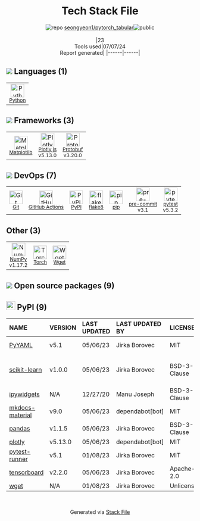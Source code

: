 <!--
&lt;--- Readme.md Snippet without images Start ---&gt;
## Tech Stack
seongyeon1/pytorch_tabular is built on the following main stack:

- [Python](https://www.python.org) – Languages
- [Matplotlib](http://matplotlib.org) – Charting Libraries
- [Plotly.js](https://plot.ly/javascript) – Charting Libraries
- [Protobuf](https://developers.google.com/protocol-buffers/) – Serialization Frameworks
- [GitHub Actions](https://github.com/features/actions) – Continuous Integration
- [flake8](https://github.com/PyCQA/flake8) – Code Review
- [pip](https://pypi.org/project/pip/) – Front End Package Manager
- [pre-commit](http://jish.github.io/pre-commit/) – Git Tools
- [pytest](http://pytest.org/latest/) – Testing Frameworks
- [NumPy](http://www.numpy.org/) – Data Science Tools
- [Torch](http://torch.ch/) – Machine Learning Tools

Full tech stack [here](/techstack.md)

&lt;--- Readme.md Snippet without images End ---&gt;

&lt;--- Readme.md Snippet with images Start ---&gt;
## Tech Stack
seongyeon1/pytorch_tabular is built on the following main stack:

- <img width='25' height='25' src='https://img.stackshare.io/service/993/pUBY5pVj.png' alt='Python'/> [Python](https://www.python.org) – Languages
- <img width='25' height='25' src='https://img.stackshare.io/service/2993/2DZC4KaA_400x400.jpg' alt='Matplotlib'/> [Matplotlib](http://matplotlib.org) – Charting Libraries
- <img width='25' height='25' src='https://img.stackshare.io/service/2385/default_86d9af5b442d21446483d9bae3af24a4cee7d792.png' alt='Plotly.js'/> [Plotly.js](https://plot.ly/javascript) – Charting Libraries
- <img width='25' height='25' src='https://img.stackshare.io/service/4393/ma2jqJKH_400x400.png' alt='Protobuf'/> [Protobuf](https://developers.google.com/protocol-buffers/) – Serialization Frameworks
- <img width='25' height='25' src='https://img.stackshare.io/service/11563/actions.png' alt='GitHub Actions'/> [GitHub Actions](https://github.com/features/actions) – Continuous Integration
- <img width='25' height='25' src='https://img.stackshare.io/service/4838/default_c37162891c64eca7fafe782d9c191e409aae1e93.png' alt='flake8'/> [flake8](https://github.com/PyCQA/flake8) – Code Review
- <img width='25' height='25' src='https://img.stackshare.io/service/5559/-RIWgodF_400x400.jpg' alt='pip'/> [pip](https://pypi.org/project/pip/) – Front End Package Manager
- <img width='25' height='25' src='https://img.stackshare.io/no-img-open-source.png' alt='pre-commit'/> [pre-commit](http://jish.github.io/pre-commit/) – Git Tools
- <img width='25' height='25' src='https://img.stackshare.io/service/4586/Lu99Qe0Z_400x400.png' alt='pytest'/> [pytest](http://pytest.org/latest/) – Testing Frameworks
- <img width='25' height='25' src='https://img.stackshare.io/service/2179/default_332f874a2edb2686f578aa6389313efcea1eec41.png' alt='NumPy'/> [NumPy](http://www.numpy.org/) – Data Science Tools
- <img width='25' height='25' src='https://img.stackshare.io/service/4475/hpYQzO_U_400x400.png' alt='Torch'/> [Torch](http://torch.ch/) – Machine Learning Tools

Full tech stack [here](/techstack.md)

&lt;--- Readme.md Snippet with images End ---&gt;
-->
<div align="center">

# Tech Stack File
![](https://img.stackshare.io/repo.svg "repo") [seongyeon1/pytorch_tabular](https://github.com/seongyeon1/pytorch_tabular)![](https://img.stackshare.io/public_badge.svg "public")
<br/><br/>
|23<br/>Tools used|07/07/24 <br/>Report generated|
|------|------|
</div>

## <img src='https://img.stackshare.io/languages.svg'/> Languages (1)
<table><tr>
  <td align='center'>
  <img width='36' height='36' src='https://img.stackshare.io/service/993/pUBY5pVj.png' alt='Python'>
  <br>
  <sub><a href="https://www.python.org">Python</a></sub>
  <br>
  <sub></sub>
</td>

</tr>
</table>

## <img src='https://img.stackshare.io/frameworks.svg'/> Frameworks (3)
<table><tr>
  <td align='center'>
  <img width='36' height='36' src='https://img.stackshare.io/service/2993/2DZC4KaA_400x400.jpg' alt='Matplotlib'>
  <br>
  <sub><a href="http://matplotlib.org">Matplotlib</a></sub>
  <br>
  <sub></sub>
</td>

<td align='center'>
  <img width='36' height='36' src='https://img.stackshare.io/service/2385/default_86d9af5b442d21446483d9bae3af24a4cee7d792.png' alt='Plotly.js'>
  <br>
  <sub><a href="https://plot.ly/javascript">Plotly.js</a></sub>
  <br>
  <sub>v5.13.0</sub>
</td>

<td align='center'>
  <img width='36' height='36' src='https://img.stackshare.io/service/4393/ma2jqJKH_400x400.png' alt='Protobuf'>
  <br>
  <sub><a href="https://developers.google.com/protocol-buffers/">Protobuf</a></sub>
  <br>
  <sub>v3.20.0</sub>
</td>

</tr>
</table>

## <img src='https://img.stackshare.io/devops.svg'/> DevOps (7)
<table><tr>
  <td align='center'>
  <img width='36' height='36' src='https://img.stackshare.io/service/1046/git.png' alt='Git'>
  <br>
  <sub><a href="http://git-scm.com/">Git</a></sub>
  <br>
  <sub></sub>
</td>

<td align='center'>
  <img width='36' height='36' src='https://img.stackshare.io/service/11563/actions.png' alt='GitHub Actions'>
  <br>
  <sub><a href="https://github.com/features/actions">GitHub Actions</a></sub>
  <br>
  <sub></sub>
</td>

<td align='center'>
  <img width='36' height='36' src='https://img.stackshare.io/service/12572/-RIWgodF_400x400.jpg' alt='PyPI'>
  <br>
  <sub><a href="https://pypi.org/">PyPI</a></sub>
  <br>
  <sub></sub>
</td>

<td align='center'>
  <img width='36' height='36' src='https://img.stackshare.io/service/4838/default_c37162891c64eca7fafe782d9c191e409aae1e93.png' alt='flake8'>
  <br>
  <sub><a href="https://github.com/PyCQA/flake8">flake8</a></sub>
  <br>
  <sub></sub>
</td>

<td align='center'>
  <img width='36' height='36' src='https://img.stackshare.io/service/5559/-RIWgodF_400x400.jpg' alt='pip'>
  <br>
  <sub><a href="https://pypi.org/project/pip/">pip</a></sub>
  <br>
  <sub></sub>
</td>

<td align='center'>
  <img width='36' height='36' src='https://img.stackshare.io/no-img-open-source.png' alt='pre-commit'>
  <br>
  <sub><a href="http://jish.github.io/pre-commit/">pre-commit</a></sub>
  <br>
  <sub>v3.1</sub>
</td>

<td align='center'>
  <img width='36' height='36' src='https://img.stackshare.io/service/4586/Lu99Qe0Z_400x400.png' alt='pytest'>
  <br>
  <sub><a href="http://pytest.org/latest/">pytest</a></sub>
  <br>
  <sub>v5.3.2</sub>
</td>

</tr>
</table>

## Other (3)
<table><tr>
  <td align='center'>
  <img width='36' height='36' src='https://img.stackshare.io/service/2179/default_332f874a2edb2686f578aa6389313efcea1eec41.png' alt='NumPy'>
  <br>
  <sub><a href="http://www.numpy.org/">NumPy</a></sub>
  <br>
  <sub>v1.17.2</sub>
</td>

<td align='center'>
  <img width='36' height='36' src='https://img.stackshare.io/service/4475/hpYQzO_U_400x400.png' alt='Torch'>
  <br>
  <sub><a href="http://torch.ch/">Torch</a></sub>
  <br>
  <sub></sub>
</td>

<td align='center'>
  <img width='36' height='36' src='https://img.stackshare.io/service/6568/no-img-open-source.png' alt='Wget'>
  <br>
  <sub><a href="https://www.gnu.org/software/wget/">Wget</a></sub>
  <br>
  <sub></sub>
</td>

</tr>
</table>


## <img src='https://img.stackshare.io/group.svg' /> Open source packages (9)</h2>

## <img width='24' height='24' src='https://img.stackshare.io/service/12572/-RIWgodF_400x400.jpg'/> PyPI (9)

|NAME|VERSION|LAST UPDATED|LAST UPDATED BY|LICENSE|VULNERABILITIES|
|:------|:------|:------|:------|:------|:------|
|[PyYAML](https://pypi.org/project/PyYAML)|v5.1|05/06/23|Jirka Borovec |MIT|[CVE-2020-14343](https://github.com/advisories/GHSA-8q59-q68h-6hv4) (Critical)|
|[scikit-learn](https://pypi.org/project/scikit-learn)|v1.0.0|05/06/23|Jirka Borovec |BSD-3-Clause|[CVE-2020-28975](https://github.com/advisories/GHSA-jxfp-4rvq-9h9m) (High)<br/>[CVE-2024-5206](https://github.com/advisories/GHSA-jw8x-6495-233v) (Moderate)|
|[ipywidgets](https://pypi.org/project/ipywidgets)|N/A|12/27/20|Manu Joseph |BSD-3-Clause|N/A|
|[mkdocs-material](https://pypi.org/project/mkdocs-material)|v9.0|05/06/23|dependabot[bot] |MIT|N/A|
|[pandas](https://pypi.org/project/pandas)|v1.1.5|05/06/23|Jirka Borovec |BSD-3-Clause|N/A|
|[plotly](https://pypi.org/project/plotly)|v5.13.0|05/06/23|dependabot[bot] |MIT|N/A|
|[pytest-runner](https://pypi.org/project/pytest-runner)|v5.1|01/08/23|Jirka Borovec |MIT|N/A|
|[tensorboard](https://pypi.org/project/tensorboard)|v2.2.0|05/06/23|Jirka Borovec |Apache-2.0|N/A|
|[wget](https://pypi.org/project/wget)|N/A|01/08/23|Jirka Borovec |Unlicense|N/A|

<br/>
<div align='center'>

Generated via [Stack File](https://github.com/marketplace/stack-file)
